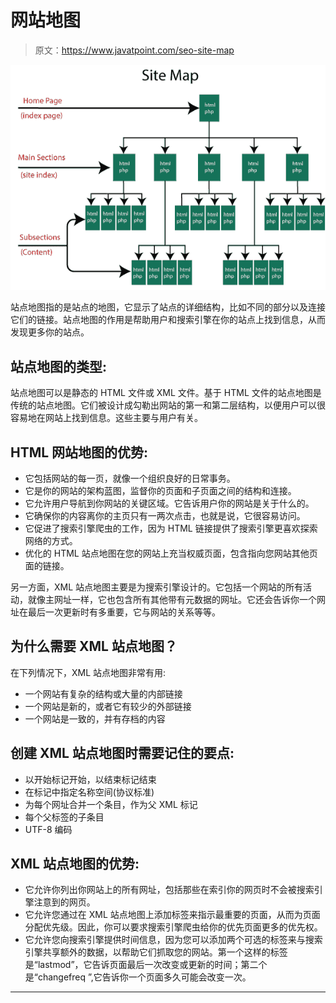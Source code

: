 # 网站地图

> 原文：<https://www.javatpoint.com/seo-site-map>

![SEO Site map 1](img/91173f464b095742d188f5ac69ca56b8.png)

站点地图指的是站点的地图，它显示了站点的详细结构，比如不同的部分以及连接它们的链接。站点地图的作用是帮助用户和搜索引擎在你的站点上找到信息，从而发现更多你的站点。

## 站点地图的类型:

站点地图可以是静态的 HTML 文件或 XML 文件。基于 HTML 文件的站点地图是传统的站点地图。它们被设计成勾勒出网站的第一和第二层结构，以便用户可以很容易地在网站上找到信息。这些主要与用户有关。

## HTML 网站地图的优势:

*   它包括网站的每一页，就像一个组织良好的日常事务。
*   它是你的网站的架构蓝图，监督你的页面和子页面之间的结构和连接。
*   它允许用户导航到你网站的关键区域。它告诉用户你的网站是关于什么的。
*   它确保你的内容离你的主页只有一两次点击，也就是说，它很容易访问。
*   它促进了搜索引擎爬虫的工作，因为 HTML 链接提供了搜索引擎更喜欢探索网络的方式。
*   优化的 HTML 站点地图在您的网站上充当权威页面，包含指向您网站其他页面的链接。

另一方面，XML 站点地图主要是为搜索引擎设计的。它包括一个网站的所有活动，就像主网址一样，它也包含所有其他带有元数据的网址。它还会告诉你一个网址在最后一次更新时有多重要，它与网站的关系等等。

## 为什么需要 XML 站点地图？

在下列情况下，XML 站点地图非常有用:

*   一个网站有复杂的结构或大量的内部链接
*   一个网站是新的，或者它有较少的外部链接
*   一个网站是一致的，并有存档的内容

## 创建 XML 站点地图时需要记住的要点:

*   以开始标记开始，以结束标记结束
*   在标记中指定名称空间(协议标准)
*   为每个网址合并一个条目，作为父 XML 标记
*   每个父标签的子条目
*   UTF-8 编码

## XML 站点地图的优势:

*   它允许你列出你网站上的所有网址，包括那些在索引你的网页时不会被搜索引擎注意到的网页。
*   它允许您通过在 XML 站点地图上添加标签来指示最重要的页面，从而为页面分配优先级。因此，你可以要求搜索引擎爬虫给你的优先页面更多的优先权。
*   它允许您向搜索引擎提供时间信息，因为您可以添加两个可选的标签来与搜索引擎共享额外的数据，以帮助它们抓取您的网站。第一个这样的标签是“lastmod”，它告诉页面最后一次改变或更新的时间；第二个是“changefreq ”,它告诉你一个页面多久可能会改变一次。

* * *